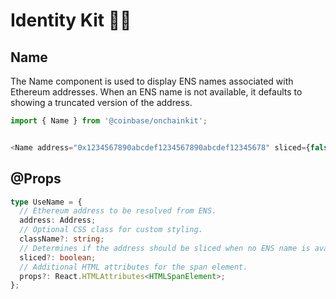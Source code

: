 # Identity Kit 👨‍🚀

## Name
The Name component is used to display ENS names associated with Ethereum addresses. When an ENS name is not available, it defaults to showing a truncated version of the address.

```ts
import { Name } from '@coinbase/onchainkit';


<Name address="0x1234567890abcdef1234567890abcdef12345678" sliced={false} />;
```


## @Props

```ts
type UseName = {
  // Ethereum address to be resolved from ENS.
  address: Address;
  // Optional CSS class for custom styling.
  className?: string;
  // Determines if the address should be sliced when no ENS name is available.
  sliced?: boolean;
  // Additional HTML attributes for the span element.
  props?: React.HTMLAttributes<HTMLSpanElement>;
};
```
